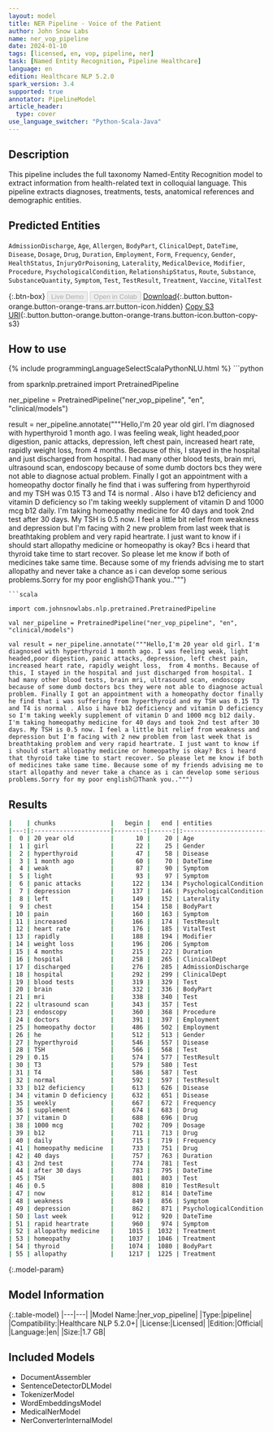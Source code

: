 ```yaml
---
layout: model
title: NER Pipeline - Voice of the Patient
author: John Snow Labs
name: ner_vop_pipeline
date: 2024-01-10
tags: [licensed, en, vop, pipeline, ner]
task: [Named Entity Recognition, Pipeline Healthcare]
language: en
edition: Healthcare NLP 5.2.0
spark_version: 3.4
supported: true
annotator: PipelineModel
article_header:
  type: cover
use_language_switcher: "Python-Scala-Java"
---
```


## Description

This pipeline includes the full taxonomy Named-Entity Recognition model to extract information from health-related text in colloquial language. This pipeline extracts diagnoses, treatments, tests, anatomical references and demographic entities.

## Predicted Entities

`AdmissionDischarge`, `Age`, `Allergen`, `BodyPart`, `ClinicalDept`, `DateTime`, `Disease`, `Dosage`, `Drug`, `Duration`, `Employment`, `Form`, `Frequency`, `Gender`, `HealthStatus`, `InjuryOrPoisoning`, `Laterality`, `MedicalDevice`, `Modifier`, `Procedure`, `PsychologicalCondition`, `RelationshipStatus`, `Route`, `Substance`, `SubstanceQuantity`, `Symptom`, `Test`, `TestResult`, `Treatment`, `Vaccine`, `VitalTest`


{:.btn-box}
<button class="button button-orange" disabled>Live Demo</button>
<button class="button button-orange" disabled>Open in Colab</button>
[Download](https://s3.amazonaws.com/auxdata.johnsnowlabs.com/clinical/models/ner_vop_pipeline_en_5.2.0_3.4_1704891693228.zip){:.button.button-orange.button-orange-trans.arr.button-icon.hidden}
[Copy S3 URI](s3://auxdata.johnsnowlabs.com/clinical/models/ner_vop_pipeline_en_5.2.0_3.4_1704891693228.zip){:.button.button-orange.button-orange-trans.button-icon.button-copy-s3}

## How to use



<div class="tabs-box" markdown="1">
{% include programmingLanguageSelectScalaPythonNLU.html %}
```python

from sparknlp.pretrained import PretrainedPipeline

ner_pipeline = PretrainedPipeline("ner_vop_pipeline", "en", "clinical/models")

result = ner_pipeline.annotate("""Hello,I'm 20 year old girl. I'm diagnosed with hyperthyroid 1 month ago. I was feeling weak, light headed,poor digestion, panic attacks, depression, left chest pain, increased heart rate, rapidly weight loss,  from 4 months. Because of this, I stayed in the hospital and just discharged from hospital. I had many other blood tests, brain mri, ultrasound scan, endoscopy because of some dumb doctors bcs they were not able to diagnose actual problem. Finally I got an appointment with a homeopathy doctor finally he find that i was suffering from hyperthyroid and my TSH was 0.15 T3 and T4 is normal . Also i have b12 deficiency and vitamin D deficiency so I'm taking weekly supplement of vitamin D and 1000 mcg b12 daily. I'm taking homeopathy medicine for 40 days and took 2nd test after 30 days. My TSH is 0.5 now. I feel a little bit relief from weakness and depression but I'm facing with 2 new problem from last week that is breathtaking problem and very rapid heartrate. I just want to know if i should start allopathy medicine or homeopathy is okay? Bcs i heard that thyroid take time to start recover. So please let me know if both of medicines take same time. Because some of my friends advising me to start allopathy and never take a chance as i can develop some serious problems.Sorry for my poor english😐Thank you..""")

```
```scala

import com.johnsnowlabs.nlp.pretrained.PretrainedPipeline

val ner_pipeline = PretrainedPipeline("ner_vop_pipeline", "en", "clinical/models")

val result = ner_pipeline.annotate("""Hello,I'm 20 year old girl. I'm diagnosed with hyperthyroid 1 month ago. I was feeling weak, light headed,poor digestion, panic attacks, depression, left chest pain, increased heart rate, rapidly weight loss,  from 4 months. Because of this, I stayed in the hospital and just discharged from hospital. I had many other blood tests, brain mri, ultrasound scan, endoscopy because of some dumb doctors bcs they were not able to diagnose actual problem. Finally I got an appointment with a homeopathy doctor finally he find that i was suffering from hyperthyroid and my TSH was 0.15 T3 and T4 is normal . Also i have b12 deficiency and vitamin D deficiency so I'm taking weekly supplement of vitamin D and 1000 mcg b12 daily. I'm taking homeopathy medicine for 40 days and took 2nd test after 30 days. My TSH is 0.5 now. I feel a little bit relief from weakness and depression but I'm facing with 2 new problem from last week that is breathtaking problem and very rapid heartrate. I just want to know if i should start allopathy medicine or homeopathy is okay? Bcs i heard that thyroid take time to start recover. So please let me know if both of medicines take same time. Because some of my friends advising me to start allopathy and never take a chance as i can develop some serious problems.Sorry for my poor english😐Thank you..""")

```
</div>

## Results

```bash
|    | chunks               |   begin |   end | entities               |
|---:|:---------------------|--------:|------:|:-----------------------|
|  0 | 20 year old          |      10 |    20 | Age                    |
|  1 | girl                 |      22 |    25 | Gender                 |
|  2 | hyperthyroid         |      47 |    58 | Disease                |
|  3 | 1 month ago          |      60 |    70 | DateTime               |
|  4 | weak                 |      87 |    90 | Symptom                |
|  5 | light                |      93 |    97 | Symptom                |
|  6 | panic attacks        |     122 |   134 | PsychologicalCondition |
|  7 | depression           |     137 |   146 | PsychologicalCondition |
|  8 | left                 |     149 |   152 | Laterality             |
|  9 | chest                |     154 |   158 | BodyPart               |
| 10 | pain                 |     160 |   163 | Symptom                |
| 11 | increased            |     166 |   174 | TestResult             |
| 12 | heart rate           |     176 |   185 | VitalTest              |
| 13 | rapidly              |     188 |   194 | Modifier               |
| 14 | weight loss          |     196 |   206 | Symptom                |
| 15 | 4 months             |     215 |   222 | Duration               |
| 16 | hospital             |     258 |   265 | ClinicalDept           |
| 17 | discharged           |     276 |   285 | AdmissionDischarge     |
| 18 | hospital             |     292 |   299 | ClinicalDept           |
| 19 | blood tests          |     319 |   329 | Test                   |
| 20 | brain                |     332 |   336 | BodyPart               |
| 21 | mri                  |     338 |   340 | Test                   |
| 22 | ultrasound scan      |     343 |   357 | Test                   |
| 23 | endoscopy            |     360 |   368 | Procedure              |
| 24 | doctors              |     391 |   397 | Employment             |
| 25 | homeopathy doctor    |     486 |   502 | Employment             |
| 26 | he                   |     512 |   513 | Gender                 |
| 27 | hyperthyroid         |     546 |   557 | Disease                |
| 28 | TSH                  |     566 |   568 | Test                   |
| 29 | 0.15                 |     574 |   577 | TestResult             |
| 30 | T3                   |     579 |   580 | Test                   |
| 31 | T4                   |     586 |   587 | Test                   |
| 32 | normal               |     592 |   597 | TestResult             |
| 33 | b12 deficiency       |     613 |   626 | Disease                |
| 34 | vitamin D deficiency |     632 |   651 | Disease                |
| 35 | weekly               |     667 |   672 | Frequency              |
| 36 | supplement           |     674 |   683 | Drug                   |
| 37 | vitamin D            |     688 |   696 | Drug                   |
| 38 | 1000 mcg             |     702 |   709 | Dosage                 |
| 39 | b12                  |     711 |   713 | Drug                   |
| 40 | daily                |     715 |   719 | Frequency              |
| 41 | homeopathy medicine  |     733 |   751 | Drug                   |
| 42 | 40 days              |     757 |   763 | Duration               |
| 43 | 2nd test             |     774 |   781 | Test                   |
| 44 | after 30 days        |     783 |   795 | DateTime               |
| 45 | TSH                  |     801 |   803 | Test                   |
| 46 | 0.5                  |     808 |   810 | TestResult             |
| 47 | now                  |     812 |   814 | DateTime               |
| 48 | weakness             |     849 |   856 | Symptom                |
| 49 | depression           |     862 |   871 | PsychologicalCondition |
| 50 | last week            |     912 |   920 | DateTime               |
| 51 | rapid heartrate      |     960 |   974 | Symptom                |
| 52 | allopathy medicine   |    1015 |  1032 | Treatment              |
| 53 | homeopathy           |    1037 |  1046 | Treatment              |
| 54 | thyroid              |    1074 |  1080 | BodyPart               |
| 55 | allopathy            |    1217 |  1225 | Treatment              |
```

{:.model-param}
## Model Information

{:.table-model}
|---|---|
|Model Name:|ner_vop_pipeline|
|Type:|pipeline|
|Compatibility:|Healthcare NLP 5.2.0+|
|License:|Licensed|
|Edition:|Official|
|Language:|en|
|Size:|1.7 GB|

## Included Models

- DocumentAssembler
- SentenceDetectorDLModel
- TokenizerModel
- WordEmbeddingsModel
- MedicalNerModel
- NerConverterInternalModel